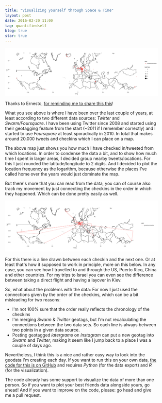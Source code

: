 ```yaml
---
title: "Visualizing yourself through Space & Time"
layout: post
date: 2016-02-20 11:00
tag: quantifiedself
blog: true
star: true
---
```

[![my_routes](/assets/images/qs_travel_plot_heatmapish_thumb.png)](/assets/images/qs_travel_plot_heatmapish.png)

Thanks to Ernesto, [for reminding me to share this this](https://twitter.com/eramirez/status/700849973651374080)!

What you see above is where I have been over the last couple of years, at least according to two different data sources: *Twitter* and *Swarm/Foursquare*. I have been using Twitter since 2008 and started using their geotagging feature from the start (~2011 if I remember correctly) and I started to use *Foursquare* at least sporadically in 2010. In total that makes around 20.000 tweets and checkins which I can place on a map.

The above map just shows you how much I have checked in/tweeted from which locations. In order to condense the data a bit, and to show how much time I spent in larger areas, I decided group nearby tweets/locations. For this I just rounded the latitude/longitude to 2 digits. And I decided to plot the location frequency as the logarithm, because otherwise the places I've called home over the years would just dominate the map.

But there's more that you can read from the data, you can of course also track my movement by just connecting the checkins in the order in which they happened. Which can be done pretty easily as well.  

[![my_routes](/assets/images/qs_travel_plot_routes_thumb.png)](/assets/images/qs_travel_plot_routes.png)

For this there is a line drawn between each checkin and the next one. Or at least that's how it supposed to work in principle, more on this below. In any case, you can see how I travelled to and through the US, Puerto Rico, China and other countries. For my trips to Israel you can even see the difference between taking a direct flight and having a layover in Kiev.

So, what about the problems with the data: For now I just used the connections given by the order of the checkins, which can be a bit misleading for two reasons:
* I'm not 100% sure that the order really reflects the chronology of the checkins
* I'm merging *Swarm* & *Twitter* geotags, but I'm not recalculating the connections between the two data sets. So each line is always between two points in a given data source.
* Posting geotagged *latergrams* on *Instagram* can put a new geotag into *Swarm* and *Twitter*, making it seem like I jump back to a place I was a couple of days ago.

Nevertheless, I think this is a nice and rather easy way to look into the geodata I'm creating each day. If you want to run this on your own data, [the code for this is on GitHub](https://github.com/gedankenstuecke/geolocations) and requires *Python* (for the data export) and *R* (for the visualization).

The code already has some support to visualize the data of more than one person. So if you want to plot your best friends data alongside yours, go ahead! And if you want to improve on the code, please: go head and give me a pull request.
